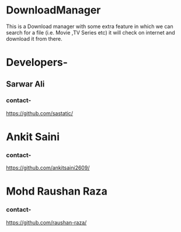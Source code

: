 # DownloadManager
This is a Download manager with some extra feature in which we can search for a file (i.e. Movie ,TV Series etc) it will check on internet and download it from there.

# Developers-
## Sarwar Ali 
### contact- 
  https://github.com/sastatic/
# Ankit Saini
### contact- 
  https://github.com/ankitsaini2609/
# Mohd Raushan Raza
### contact- 
  https://github.com/raushan-raza/
